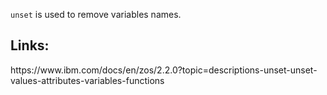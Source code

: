 `unset` is used to remove variables names.

<h2>Links:</h2>
https://www.ibm.com/docs/en/zos/2.2.0?topic=descriptions-unset-unset-values-attributes-variables-functions